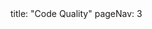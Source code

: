 <frontmatter>
title: "Code Quality"
pageNav: 3
</frontmatter>

<include src="container-inPage-asFlat.md" boilerplate />
